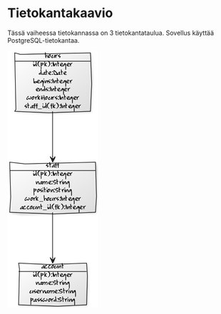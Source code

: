 # Tietokantakaavio

Tässä vaiheessa tietokannassa on 3 tietokantataulua.
Sovellus käyttää PostgreSQL-tietokantaa.

<img src = "https://github.com/olegTervo/tyovuorolista/blob/master/documentation/kuvat/0745c355.png">
